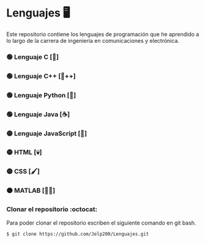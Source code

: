 # Lenguajes :desktop_computer:
Este repositorio contiene los lenguajes de programación que he aprendido a lo largo de la carrera de ingeniería en comunicaciones y electrónica.

### :green_circle: Lenguaje C           [:croissant:]
### :green_circle: Lenguaje C++         [:croissant:++]
### :green_circle: Lenguaje Python      [:snake:]
### :green_circle: Lenguaje Java        [:coffee:]
### :yellow_circle: Lenguaje JavaScript [:muscle:]
### :yellow_circle: HTML                [:skull:]
### :yellow_circle: CSS                 [:paintbrush:]
### :orange_circle: MATLAB              [:man_scientist:]


### Clonar el repositorio :octocat:
Para poder clonar el repositorio escriben el siguiente comando en git bash.
```git
$ git clone https://github.com/Jelp200/Lenguajes.git
```